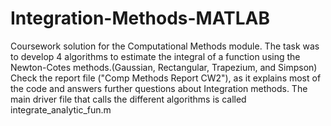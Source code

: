 # Integration-Methods-MATLAB
Coursework solution for the Computational Methods module. The task was to develop 4 algorithms to estimate the integral of a function using the Newton-Cotes methods.(Gaussian, Rectangular, Trapezium, and Simpson)
Check the report file ("Comp Methods Report CW2"), as it explains most of the code and answers further questions about Integration methods. 
The main driver file that calls the different algorithms is called integrate_analytic_fun.m
